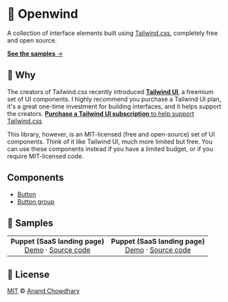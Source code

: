 # 🎨 Openwind

A collection of interface elements built using [Tailwind.css](https://tailwindcss.com), completely free and open source.

[**See the samples** →](https://anandchowdhary.github.io/openwind/#-samples)

## 🙋 Why

The creators of Tailwind.css recently introduced [**Tailwind UI**](https://tailwindui.com), a freemium set of UI components. I highly recommend you purchase a Tailwind UI plan, it's a great one-time investment for building interfaces, and it helps support the creators. [**Purchase a Tailwind UI subscription** to help support Tailwind.css](https://tailwindui.com)

This library, however, is an MIT-licensed (free and open-source) set of UI components. Think of it like Tailwind UI, much more limited but free. You can use these components instead if you have a limited budget, or if you require MIT-licensed code.

## Components

- [Button](https://anandchowdhary.github.io/openwind/components/button.html)
- [Button group](https://anandchowdhary.github.io/openwind/components/button-group.html)

## 🍥 Samples

<!-- prettier-ignore -->
|   |   |
| - | - |
| <img alt="" src="https://api.microlink.io/?url=https://anandchowdhary.github.io/openwind/pages/puppet.html&screenshot&embed=screenshot.url"> <div align="center"><strong>Puppet (SaaS landing page)</strong><br><a href="https://anandchowdhary.github.io/openwind/pages/puppet.html">Demo</a> · <a href="https://github.com/AnandChowdhary/openwind/blob/main/pages/puppet.html">Source code</a></div> | <img alt="" src="https://api.microlink.io/?url=https://anandchowdhary.github.io/openwind/pages/puppet.html&screenshot&embed=screenshot.url"> <div align="center"><strong>Puppet (SaaS landing page)</strong><br><a href="https://anandchowdhary.github.io/openwind/pages/puppet.html">Demo</a> · <a href="https://github.com/AnandChowdhary/openwind/blob/main/pages/puppet.html">Source code</a></div> |

## 📄 License

[MIT](./LICENSE) © [Anand Chowdhary](https://anandchowdhary.com)
